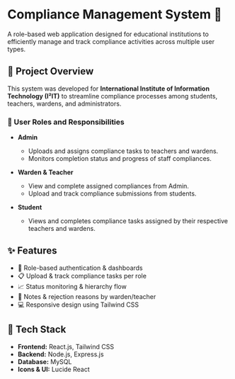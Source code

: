 # Compliance Management System 🧾

A role-based web application designed for educational institutions to efficiently manage and track compliance activities across multiple user types.

## 🏫 Project Overview

This system was developed for **International Institute of Information Technology (I²IT)** to streamline compliance processes among students, teachers, wardens, and administrators.

### 👤 User Roles and Responsibilities

- **Admin**
  - Uploads and assigns compliance tasks to teachers and wardens.
  - Monitors completion status and progress of staff compliances.

- **Warden & Teacher**
  - View and complete assigned compliances from Admin.
  - Upload and track compliance submissions from students.

- **Student**
  - Views and completes compliance tasks assigned by their respective teachers and wardens.

## ✨ Features

- 🔐 Role-based authentication & dashboards
- 📋 Upload & track compliance tasks per role
- 📈 Status monitoring & hierarchy flow
- 💬 Notes & rejection reasons by warden/teacher
- 💻 Responsive design using Tailwind CSS

## 🔧 Tech Stack

- **Frontend:** React.js, Tailwind CSS
- **Backend:** Node.js, Express.js
- **Database:** MySQL
- **Icons & UI:** Lucide React

